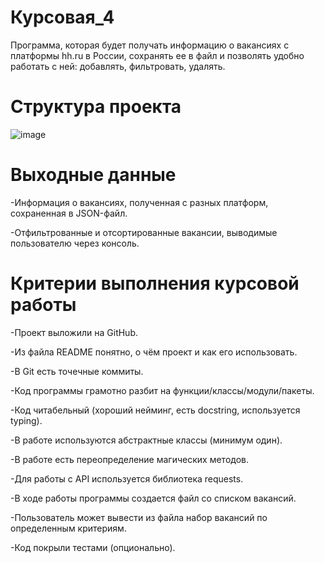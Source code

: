# Курсовая_4
Программа, которая будет получать информацию о вакансиях с платформы hh.ru в России, сохранять ее в файл и позволять удобно работать с ней: добавлять, фильтровать, удалять.
# Структура проекта
![image](https://github.com/JustCrash/course-work_4/assets/154363024/a70c562b-c17d-4f9e-8586-30b0dccbf490)

# Выходные данные
-Информация о вакансиях, полученная с разных платформ, сохраненная в JSON-файл.

-Отфильтрованные и отсортированные вакансии, выводимые пользователю через консоль.

# Критерии выполнения курсовой работы
-Проект выложили на GitHub.

-Из файла README понятно, о чём проект и как его использовать.

-В Git есть точечные коммиты.

-Код программы грамотно разбит на функции/классы/модули/пакеты.

-Код читабельный (хороший нейминг, есть docstring, используется typing).

-В работе используются абстрактные классы (минимум один).

-В работе есть переопределение магических методов.

-Для работы с API используется библиотека requests.

-В ходе работы программы создается файл со списком вакансий.

-Пользователь может вывести из файла набор вакансий по определенным критериям.

-Код покрыли тестами (опционально).
